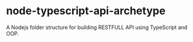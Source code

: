 # node-typescript-api-archetype
A Nodejs folder structure for building RESTFULL API using TypeScript and OOP.
